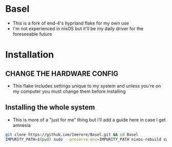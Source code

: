 # Basel
- This is a fork of end-4's hyprland flake for my own use
- I'm not experienced in nixOS but it'll be my daily driver for the foreseeable future

# Installation
## **CHANGE THE HARDWARE CONFIG**
- This flake includes settings unique to my system and unless you're on my computer you must change them before installing

## Installing the whole system
- This is more of a "just for me" thing but i'll add a guide here in case I get amnesia

```bash
git clone https://github.com/Imerere/Basel.git && cd Basel
IMPURITY_PATH=$(pwd) sudo --preserve-env=IMPURITY_PATH nixos-rebuild switch --flake . --impure
```

